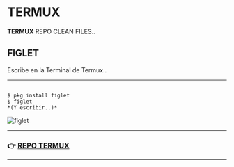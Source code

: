 # TERMUX
**TERMUX** REPO CLEAN FILES..

## FIGLET
Escribe en la Terminal de Termux..

<hr>

```

$ pkg install figlet
$ figlet
*(Y escribir..)*

```

![figlet](https://user-images.githubusercontent.com/80227002/111868500-87113780-897a-11eb-832b-66adbd5e56d5.jpeg)
 
<hr>

### :point_right: [REPO TERMUX](https://yanlimeng.github.io/TERMUX)

<hr>
